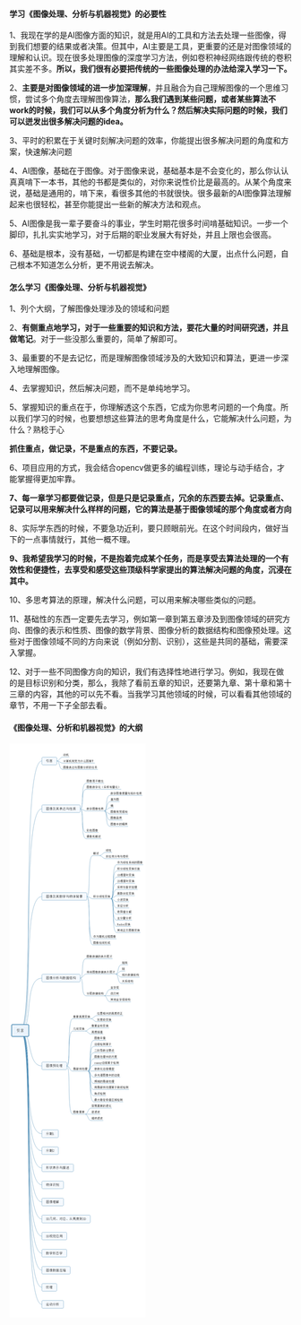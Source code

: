 #### 学习《图像处理、分析与机器视觉》的必要性

1、我现在学的是AI图像方面的知识，就是用AI的工具和方法去处理一些图像，得到我们想要的结果或者决策。但其中，AI主要是工具，更重要的还是对图像领域的理解和认识。现在很多处理图像的深度学习方法，例如卷积神经网络跟传统的卷积其实差不多。**所以，我们很有必要把传统的一些图像处理的办法给深入学习一下。**

2、**主要是对图像领域的进一步加深理解**，并且融合为自己理解图像的一个思维习惯，尝试多个角度去理解图像算法，**那么我们遇到某些问题，或者某些算法不work的时候，我们可以从多个角度分析为什么？然后解决实际问题的时候，我们可以迸发出很多解决问题的idea。**

3、平时的积累在于关键时刻解决问题的效率，你能提出很多解决问题的角度和方案，快速解决问题

4、AI图像，基础在于图像。对于图像来说，基础基本是不会变化的，那么你认认真真啃下一本书，其他的书都是类似的，对你来说性价比是最高的。从某个角度来说，基础是通用的，啃下来，看很多其他的书就很快。很多最新的AI图像算法理解起来也很轻松，甚至你能提出一些新的解决方法和观点。

5、AI图像是我一辈子要奋斗的事业，学生时期花很多时间啃基础知识。一步一个脚印，扎扎实实地学习，对于后期的职业发展大有好处，并且上限也会很高。

6、基础是根本，没有基础，一切都是构建在空中楼阁的大厦，出点什么问题，自己根本不知道怎么分析，更不用说去解决。



#### 怎么学习《图像处理、分析与机器视觉》

1、列个大纲，了解图像处理涉及的领域和问题

2、**有侧重点地学习，对于一些重要的知识和方法，要花大量的时间研究透，并且做笔记**。对于一些没那么重要的，简单了解即可。

3、最重要的不是去记忆，而是理解图像领域涉及的大致知识和算法，更进一步深入地理解图像。

4、去掌握知识，然后解决问题，而不是单纯地学习。

5、掌握知识的重点在于，你理解透这个东西，它成为你思考问题的一个角度。所以我们学习的时候，也要想想这些算法的思考角度是什么，它能解决什么问题，为什么？熟稔于心

**抓住重点，做记录，不是重点的东西，不要记录。**

6、项目应用的方式，我会结合opencv做更多的编程训练，理论与动手结合，才能掌握得更加牢靠。

**7、每一章学习都要做记录，但是只是记录重点，冗余的东西要去掉。记录重点、记录可以用来解决什么样样的问题，它的算法是基于图像领域的那个角度或者方向**

8、实际学东西的时候，不要急功近利，要只顾眼前光。在这个时间段内，做好当下的一点事情就行，其他一概不理。

**9、我希望我学习的时候，不是抱着完成某个任务，而是享受去算法处理的一个有效性和便捷性，去享受和感受这些顶级科学家提出的算法解决问题的角度，沉浸在其中。**

10、多思考算法的原理，解决什么问题，可以用来解决哪些类似的问题。

11、基础性的东西一定要先去学习，例如第一章到第五章涉及到图像领域的研究方向、图像的表示和性质、图像的数学背景、图像分析的数据结构和图像预处理。这些对于图像领域不同的方向来说（例如分割、识别），这些是共同的基础，需要深入掌握。

12、对于一些不同图像方向的知识，我们有选择性地进行学习。例如，我现在做的是目标识别和分类，那么，我除了看前五章的知识，还要第九章、第十章和第十三章的内容，其他的可以先不看。当我学习其他领域的时候，可以看看其他领域的章节，不用一下子全部去看。





#### 《图像处理、分析和机器视觉》的大纲

![](./学习大纲.png)

